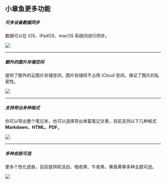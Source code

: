 ## 小章鱼更多功能


##### 可多设备数据同步

数据可以在 iOS、iPadOS、macOS 系统间进行同步。

![](https://octopus.smcdn.cn/basic/_a9c0ab14a845ac6ed61b710e60555386/md5/918f2235f62fe09fea7f35db2b0fea6b.png)

---

##### 额外的图片存储空间

提供了额外的云图片存储空间，图片存储将不占用 iCloud 空间，保证了图片的私密性。

![](https://octopus.smcdn.cn/basic/_a9c0ab14a845ac6ed61b710e60555386/md5/3cc8517a1cd679d867c29325555e65ae.png)

---

##### 支持导出多种格式

你可以导出整个笔记本，也可以选择导出单篇笔记文章，目前支持以下几种格式 **Markdown、HTML、PDF**。

![](https://octopus.smcdn.cn/basic/_a9c0ab14a845ac6ed61b710e60555386/md5/d6453802708c6441ade22f8ded7f55d1.png)

---

##### 多种皮肤可选

更多个性化皮肤，目前提供皎洁白、暗夜黑、午夜黑、黄昏黄等多种主题可选。

![](https://octopus.smcdn.cn/basic/_a9c0ab14a845ac6ed61b710e60555386/md5/b0871128f3d4e9372ad2242c4fe85296.png)
